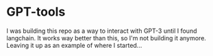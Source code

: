 # GPT-tools

I was building this repo as a way to interact with GPT-3 until I found langchain. It works way better than this, so I'm not building it anymore.
Leaving it up as an example of where I started...
